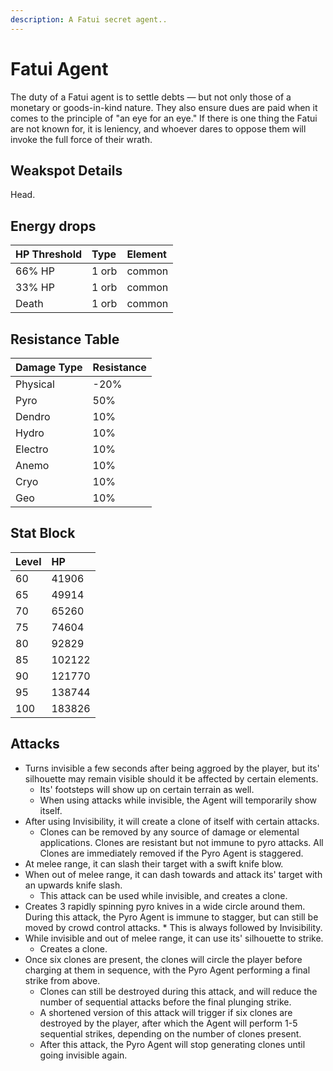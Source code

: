 ```yaml
---
description: A Fatui secret agent..
---
```


# Fatui Agent

The duty of a Fatui agent is to settle debts — but not only those of a monetary or goods-in-kind nature. They also ensure dues are paid when it comes to the principle of "an eye for an eye." If there is one thing the Fatui are not known for, it is leniency, and whoever dares to oppose them will invoke the full force of their wrath.

## Weakspot Details

Head.

## Energy drops

| HP Threshold | Type  | Element |
| :----------- | :---- | :------ |
| 66% HP       | 1 orb | common  |
| 33% HP       | 1 orb | common  |
| Death        | 1 orb | common  |

## Resistance Table

| Damage Type | Resistance |
| :---------- | :--------- |
| Physical    | -20%       |
| Pyro        | 50%        |
| Dendro      | 10%        |
| Hydro       | 10%        |
| Electro     | 10%        |
| Anemo       | 10%        |
| Cryo        | 10%        |
| Geo         | 10%        |

## Stat Block

| Level | HP     |
| :---- | :----- |
| 60    | 41906  |
| 65    | 49914  |
| 70    | 65260  |
| 75    | 74604  |
| 80    | 92829  |
| 85    | 102122 |
| 90    | 121770 |
| 95    | 138744 |
| 100   | 183826 |

## Attacks

* Turns invisible a few seconds after being aggroed by the player, but its' silhouette may remain visible should it be affected by certain elements.
  * Its' footsteps will show up on certain terrain as well.
  * When using attacks while invisible, the Agent will temporarily show itself.
* After using Invisibility, it will create a clone of itself with certain attacks.
  * Clones can be removed by any source of damage or elemental applications. Clones are resistant but not immune to pyro attacks. All Clones are immediately removed if the Pyro Agent is staggered.
* At melee range, it can slash their target with a swift knife blow.
* When out of melee range, it can dash towards and attack its' target with an upwards knife slash.
  * This attack can be used while invisible, and creates a clone.
* Creates 3 rapidly spinning pyro knives in a wide circle around them. During this attack, the Pyro Agent is immune to stagger, but can still be moved by crowd control attacks. \* This is always followed by Invisibility.
* While invisible and out of melee range, it can use its' silhouette to strike.
  * Creates a clone.
* Once six clones are present, the clones will circle the player before charging at them in sequence, with the Pyro Agent performing a final strike from above.
  * Clones can still be destroyed during this attack, and will reduce the number of sequential attacks before the final plunging strike.
  * A shortened version of this attack will trigger if six clones are destroyed by the player, after which the Agent will perform 1-5 sequential strikes, depending on the number of clones present.
  * After this attack, the Pyro Agent will stop generating clones until going invisible again.
